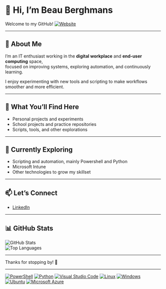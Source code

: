 # 👋 Hi, I’m Beau Berghmans

Welcome to my GitHub! [![Website](https://img.shields.io/website-up-down-green-red/http/shields.io.svg)](https://shields.io/)

---

## 💼 About Me

I’m an IT enthusiast working in the **digital workplace** and **end-user computing** space,  
focused on improving systems, exploring automation, and continuously learning.  

I enjoy experimenting with new tools and scripting to make workflows smoother and more efficient.  

---

## 🔧 What You’ll Find Here

- Personal projects and experiments  
- School projects and practice repositories  
- Scripts, tools, and other explorations

---

## 🌱 Currently Exploring

- Scripting and automation, mainly Powershell and Python
- Microsoft Intune
- Other technologies to grow my skillset

---

## 📫 Let’s Connect

- [LinkedIn]([your-link](https://www.linkedin.com/in/beauberghmans/))  

---

## 📊 GitHub Stats

![GitHub Stats](https://github-readme-stats.vercel.app/api?username=beauberghmans&show_icons=true&theme=default)  
![Top Languages](https://github-readme-stats.vercel.app/api/top-langs/?username=beauberghmans&layout=compact)

---

Thanks for stopping by! 🚀

---

[![PowerShell](https://img.shields.io/badge/PowerShell-%235391FE.svg?logo=powershell&logoColor=white)](#)
[![Python](https://img.shields.io/badge/Python-3776AB?logo=python&logoColor=fff)](#)
[![Visual Studio Code](https://custom-icon-badges.demolab.com/badge/Visual%20Studio%20Code-0078d7.svg?logo=vsc&logoColor=white)](#)
[![Linux](https://img.shields.io/badge/Linux-FCC624?logo=linux&logoColor=black)](#)
[![Windows](https://custom-icon-badges.demolab.com/badge/Windows-0078D6?logo=windows11&logoColor=white)](#)
[![Ubuntu](https://img.shields.io/badge/Ubuntu-E95420?logo=ubuntu&logoColor=white)](#)
[![Microsoft Azure](https://custom-icon-badges.demolab.com/badge/Microsoft%20Azure-0089D6?logo=msazure&logoColor=white)](#)
